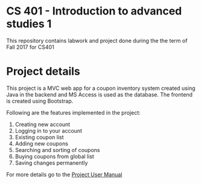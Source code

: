 # CS 401 - Introduction to advanced studies 1

This repository contains labwork and project done during the the term of Fall 2017 for CS401

 
 # Project details

This project is a MVC web app for a coupon inventory system created using Java in the backend and MS Access is used as the database. The frontend is created using Bootstrap.

Following are the features implemented in the project:

1. Creating new account
2. Logging in to your account
3. Existing coupon list
4. Adding new coupons
5. Searching and sorting of coupons
6. Buying coupons from global list
7. Saving changes permanently

For more details go to the [Project User Manual](CS401_proj_Sinha_Russi/Documentation/User%20Manual.pdf)

